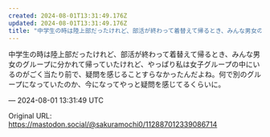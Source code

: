 ```yaml
---
created: 2024-08-01T13:31:49.176Z
updated: 2024-08-01T13:31:49.176Z
title: "中学生の時は陸上部だったけれど、部活が終わって着替えて帰るとき、みんな男女のグル[...]"
---
```


<p>中学生の時は陸上部だったけれど、部活が終わって着替えて帰るとき、みんな男女のグループに分かれて帰っていたけれど、やっぱり私は女子グループの中にいるのがごく当たり前で、疑問を感じることすらなかったんだよね。何で別のグループになっていたのか、今になってやっと疑問を感じてるくらいに。</p>

&mdash; 2024-08-01 13:31:49 UTC

Original URL: https://mastodon.social/@sakuramochi0/112887012339086714
